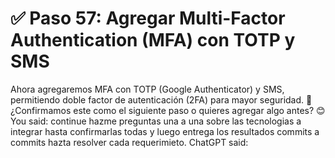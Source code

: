 # ✅ Paso 57: Agregar Multi-Factor Authentication (MFA) con TOTP y SMS

Ahora agregaremos MFA con TOTP (Google Authenticator) y SMS, permitiendo doble factor de autenticación (2FA) para mayor seguridad.
🔹 ¿Confirmamos este como el siguiente paso o quieres agregar algo antes? 😊
You said:
continue
hazme preguntas una a una sobre las tecnologias a integrar hasta confirmarlas todas y luego entrega los resultados commits a commits hazta resolver cada requerimieto.
ChatGPT said:
